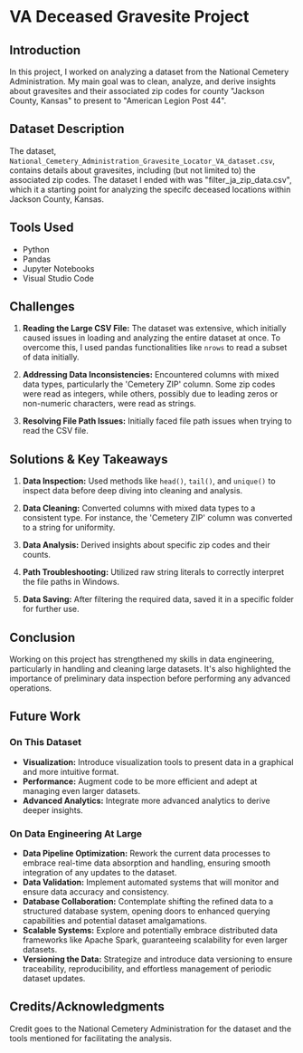 
# VA Deceased Gravesite Project

## Introduction

In this project, I worked on analyzing a dataset from the National Cemetery Administration. My main goal was to clean, analyze, and derive insights about gravesites and their associated zip codes for county "Jackson County, Kansas" to present to "American Legion Post 44".

## Dataset Description

The dataset, `National_Cemetery_Administration_Gravesite_Locator_VA_dataset.csv`, contains details about gravesites, including (but not limited to) the associated zip codes. The dataset I ended with was "filter_ja_zip_data.csv", which it a starting point for analyzing the specifc deceased locations within Jackson County, Kansas.

## Tools Used

- Python
- Pandas
- Jupyter Notebooks
- Visual Studio Code

## Challenges

1. **Reading the Large CSV File:** The dataset was extensive, which initially caused issues in loading and analyzing the entire dataset at once. To overcome this, I used pandas functionalities like `nrows` to read a subset of data initially.

2. **Addressing Data Inconsistencies:** Encountered columns with mixed data types, particularly the 'Cemetery ZIP' column. Some zip codes were read as integers, while others, possibly due to leading zeros or non-numeric characters, were read as strings.

3. **Resolving File Path Issues:** Initially faced file path issues when trying to read the CSV file.

## Solutions & Key Takeaways

1. **Data Inspection:** Used methods like `head()`, `tail()`, and `unique()` to inspect data before deep diving into cleaning and analysis.

2. **Data Cleaning:** Converted columns with mixed data types to a consistent type. For instance, the 'Cemetery ZIP' column was converted to a string for uniformity.

3. **Data Analysis:** Derived insights about specific zip codes and their counts.

4. **Path Troubleshooting:** Utilized raw string literals to correctly interpret the file paths in Windows.

5. **Data Saving:** After filtering the required data, saved it in a specific folder for further use.

## Conclusion

Working on this project has strengthened my skills in data engineering, particularly in handling and cleaning large datasets. It's also highlighted the importance of preliminary data inspection before performing any advanced operations.

## Future Work

### On This Dataset
- **Visualization:** Introduce visualization tools to present data in a graphical and more intuitive format.
- **Performance:** Augment code to be more efficient and adept at managing even larger datasets.
- **Advanced Analytics:** Integrate more advanced analytics to derive deeper insights.

### On Data Engineering At Large
- **Data Pipeline Optimization:** Rework the current data processes to embrace real-time data absorption and handling, ensuring smooth integration of any updates to the dataset.
- **Data Validation:** Implement automated systems that will monitor and ensure data accuracy and consistency.
- **Database Collaboration:** Contemplate shifting the refined data to a structured database system, opening doors to enhanced querying capabilities and potential dataset amalgamations.
- **Scalable Systems:** Explore and potentially embrace distributed data frameworks like Apache Spark, guaranteeing scalability for even larger datasets.
- **Versioning the Data:** Strategize and introduce data versioning to ensure traceability, reproducibility, and effortless management of periodic dataset updates.

## Credits/Acknowledgments
Credit goes to the National Cemetery Administration for the dataset and the tools mentioned for facilitating the analysis.